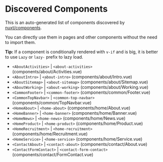 # Discovered Components

This is an auto-generated list of components discovered by [nuxt/components](https://github.com/nuxt/components).

You can directly use them in pages and other components without the need to import them.

**Tip:** If a component is conditionally rendered with `v-if` and is big, it is better to use `Lazy` or `lazy-` prefix to lazy load.

- `<AboutActivities>` | `<about-activities>` (components/about/Activities.vue)
- `<AboutIntro>` | `<about-intro>` (components/about/Intro.vue)
- `<AboutSitemap>` | `<about-sitemap>` (components/about/Sitemap.vue)
- `<AboutWorking>` | `<about-working>` (components/about/Working.vue)
- `<CommonFooter>` | `<common-footer>` (components/common/Footer.vue)
- `<CommonTopNavbar>` | `<common-top-navbar>` (components/common/TopNavbar.vue)
- `<HomeAbout>` | `<home-about>` (components/home/About.vue)
- `<HomeBanner>` | `<home-banner>` (components/home/Banner.vue)
- `<HomeNews>` | `<home-news>` (components/home/News.vue)
- `<HomeProduct>` | `<home-product>` (components/home/Product.vue)
- `<HomeRecruitment>` | `<home-recruitment>` (components/home/Recruitment.vue)
- `<HomeService>` | `<home-service>` (components/home/Service.vue)
- `<ContactAbout>` | `<contact-about>` (components/contact/About.vue)
- `<ContactFormContact>` | `<contact-form-contact>` (components/contact/FormContact.vue)
